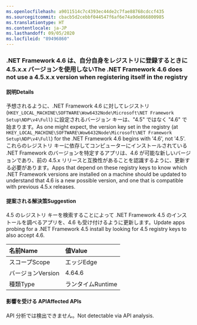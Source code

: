 ```yaml
---
ms.openlocfilehash: a9011514c7c4393ec44de2c7fae88768cdccf435
ms.sourcegitcommit: cbacb5d2cebbf044547f6af6e74a9de866800985
ms.translationtype: HT
ms.contentlocale: ja-JP
ms.lasthandoff: 09/05/2020
ms.locfileid: "89496860"
---
```

### <a name="the-net-framework-46-does-not-use-a-45xx-version-when-registering-itself-in-the-registry"></a><span data-ttu-id="831a6-101">.NET Framework 4.6 は、自分自身をレジストリに登録するときに 4.5.x.x バージョンを使用しない</span><span class="sxs-lookup"><span data-stu-id="831a6-101">The .NET Framework 4.6 does not use a 4.5.x.x version when registering itself in the registry</span></span>

#### <a name="details"></a><span data-ttu-id="831a6-102">説明</span><span class="sxs-lookup"><span data-stu-id="831a6-102">Details</span></span>

<span data-ttu-id="831a6-103">予想されるように、.NET Framework 4.6 に対してレジストリ (<code>HKEY_LOCAL_MACHINE\SOFTWARE\Wow6432Node\Microsoft\NET Framework Setup\NDP\v4\Full</code>) に設定されるバージョン キーは、"4.5" ではなく "4.6" で始まります。</span><span class="sxs-lookup"><span data-stu-id="831a6-103">As one might expect, the version key set in the registry (at <code>HKEY_LOCAL_MACHINE\SOFTWARE\Wow6432Node\Microsoft\NET Framework Setup\NDP\v4\Full</code>) for the .NET Framework 4.6 begins with '4.6', not '4.5'.</span></span> <span data-ttu-id="831a6-104">これらのレジストリ キーに依存してコンピューターにインストールされている .NET Framework のバージョンを特定するアプリは、4.6 が可能な新しいバージョンであり、前の 4.5.x リリースと互換性があることを認識するように、更新する必要があります。</span><span class="sxs-lookup"><span data-stu-id="831a6-104">Apps that depend on these registry keys to know which .NET Framework versions are installed on a machine should be updated to understand that 4.6 is a new possible version, and one that is compatible with previous 4.5.x releases.</span></span>

#### <a name="suggestion"></a><span data-ttu-id="831a6-105">提案される解決策</span><span class="sxs-lookup"><span data-stu-id="831a6-105">Suggestion</span></span>

<span data-ttu-id="831a6-106">4\.5 のレジストリ キーを検索することによって .NET Framework 4.5 のインストールを調べるアプリを、4.6 も受け付けるように更新します。</span><span class="sxs-lookup"><span data-stu-id="831a6-106">Update apps probing for a .NET Framework 4.5 install by looking for 4.5 registry keys to also accept 4.6.</span></span>

| <span data-ttu-id="831a6-107">名前</span><span class="sxs-lookup"><span data-stu-id="831a6-107">Name</span></span>    | <span data-ttu-id="831a6-108">値</span><span class="sxs-lookup"><span data-stu-id="831a6-108">Value</span></span>       |
|:--------|:------------|
| <span data-ttu-id="831a6-109">スコープ</span><span class="sxs-lookup"><span data-stu-id="831a6-109">Scope</span></span>   |<span data-ttu-id="831a6-110">エッジ</span><span class="sxs-lookup"><span data-stu-id="831a6-110">Edge</span></span>|
|<span data-ttu-id="831a6-111">バージョン</span><span class="sxs-lookup"><span data-stu-id="831a6-111">Version</span></span>|<span data-ttu-id="831a6-112">4.6</span><span class="sxs-lookup"><span data-stu-id="831a6-112">4.6</span></span>|
|<span data-ttu-id="831a6-113">種類</span><span class="sxs-lookup"><span data-stu-id="831a6-113">Type</span></span>|<span data-ttu-id="831a6-114">ランタイム</span><span class="sxs-lookup"><span data-stu-id="831a6-114">Runtime</span></span>|

#### <a name="affected-apis"></a><span data-ttu-id="831a6-115">影響を受ける API</span><span class="sxs-lookup"><span data-stu-id="831a6-115">Affected APIs</span></span>

<span data-ttu-id="831a6-116">API 分析では検出できません。</span><span class="sxs-lookup"><span data-stu-id="831a6-116">Not detectable via API analysis.</span></span>

<!--

#### Affected APIs

Not detectable via API analysis.

-->
